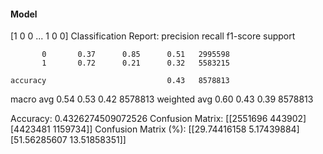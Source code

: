 #### Model
[1 0 0 ... 1 0 0]
Classification Report:
              precision    recall  f1-score   support

           0       0.37      0.85      0.51   2995598
           1       0.72      0.21      0.32   5583215

    accuracy                           0.43   8578813
   macro avg       0.54      0.53      0.42   8578813
weighted avg       0.60      0.43      0.39   8578813

Accuracy: 0.4326274509072526
Confusion Matrix:
[[2551696  443902]
 [4423481 1159734]]
Confusion Matrix (%):
[[29.74416158  5.17439884]
 [51.56285607 13.51858351]]
